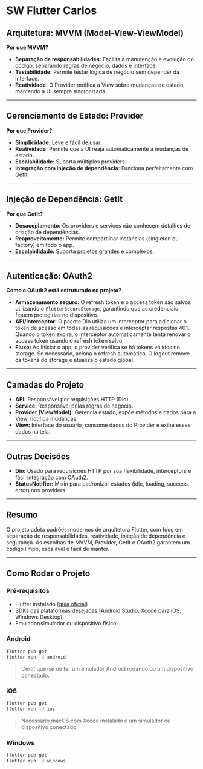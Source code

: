 # SW Flutter Carlos

## Arquitetura: MVVM (Model-View-ViewModel)

**Por que MVVM?**
- **Separação de responsabilidades:** Facilita a manutenção e evolução do código, separando regras de negócio, dados e interface.
- **Testabilidade:** Permite testar lógica de negócio sem depender da interface.
- **Reatividade:** O Provider notifica a View sobre mudanças de estado, mantendo a UI sempre sincronizada.

---

## Gerenciamento de Estado: Provider

**Por que Provider?**
- **Simplicidade:** Leve e fácil de usar.
- **Reatividade:** Permite que a UI reaja automaticamente a mudanças de estado.
- **Escalabilidade:** Suporta múltiplos providers.
- **Integração com injeção de dependência:** Funciona perfeitamente com GetIt.

---

## Injeção de Dependência: GetIt

**Por que GetIt?**
- **Desacoplamento:** Os providers e services não conhecem detalhes de criação de dependências.
- **Reaproveitamento:** Permite compartilhar instâncias (singleton ou factory) em todo o app.
- **Escalabilidade:** Suporta projetos grandes e complexos.

---

## Autenticação: OAuth2
**Como o OAuth2 está estruturado no projeto?**

- **Armazenamento seguro:** O refresh token e o access token são salvos utilizando o `FlutterSecureStorage`, garantindo que as credenciais fiquem protegidas no dispositivo.
- **API/Interceptor:** O pacote Dio utiliza um interceptor para adicionar o token de acesso em todas as requisições e interceptar respostas 401. Quando o token expira, o interceptor automaticamente tenta renovar o access token usando o refresh token salvo.
- **Fluxo:** Ao iniciar o app, o provider verifica se há tokens válidos no storage. Se necessário, aciona o refresh automático. O logout remove os tokens do storage e atualiza o estado global.

---

## Camadas do Projeto

- **API:** Responsável por requisições HTTP (Dio).
- **Service:** Responsável pelas regras de negócio.
- **Provider (ViewModel):** Gerencia estado, expõe métodos e dados para a View, notifica mudanças.
- **View:** Interface do usuário, consome dados do Provider e exibe esses dados na tela.

---

## Outras Decisões

- **Dio:** Usado para requisições HTTP por sua flexibilidade, interceptors e fácil integração com OAuth2.
- **StatusNotifier:** Mixin para padronizar estados (idle, loading, success, error) nos providers.

---

## Resumo

O projeto adota padrões modernos de arquitetura Flutter, com foco em separação de responsabilidades, reatividade, injeção de dependência e segurança. As escolhas de MVVM, Provider, GetIt e OAuth2 garantem um código limpo, escalável e fácil de manter.

---

## Como Rodar o Projeto

### Pré-requisitos
- Flutter instalado ([guia oficial](https://docs.flutter.dev/get-started/install))
- SDKs das plataformas desejadas (Android Studio, Xcode para iOS, Windows Desktop)
- Emulador/simulador ou dispositivo físico

### Android
```bash
flutter pub get
flutter run -d android
```
> Certifique-se de ter um emulador Android rodando ou um dispositivo conectado.

### iOS
```bash
flutter pub get
flutter run -d ios
```
> Necessário macOS com Xcode instalado e um simulador ou dispositivo conectado.

### Windows
```bash
flutter pub get
flutter run -d windows
```
